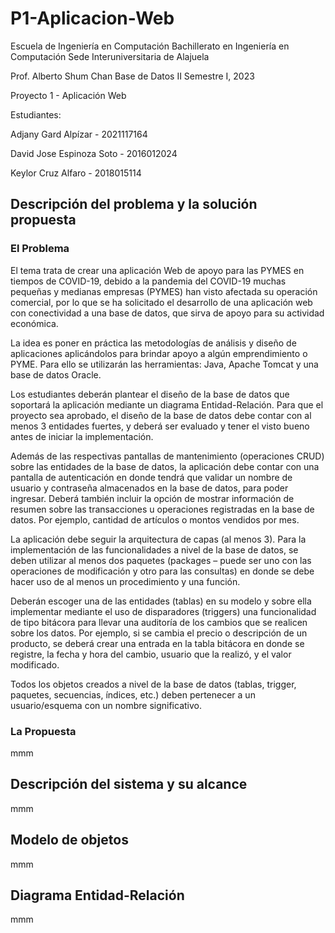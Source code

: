 # P1-Aplicacion-Web

Escuela de Ingeniería en Computación
Bachillerato en Ingeniería en Computación
Sede Interuniversitaria de Alajuela 

Prof. Alberto Shum Chan
Base de Datos II
Semestre I, 2023

Proyecto 1 - Aplicación Web

Estudiantes:

Adjany Gard Alpízar      - 2021117164

David Jose Espinoza Soto - 2016012024

Keylor Cruz Alfaro       - 2018015114

## Descripción del problema y la solución propuesta
### El Problema
El tema trata de crear una aplicación Web de apoyo para las PYMES en tiempos de COVID-19, debido a la pandemia del COVID-19 muchas pequeñas y medianas empresas (PYMES) han visto afectada su operación comercial, por lo que se ha solicitado el desarrollo de una aplicación web con conectividad a una base de datos, que sirva de apoyo para su actividad económica.

La idea es poner en práctica las metodologías de análisis y diseño de aplicaciones aplicándolos para brindar apoyo a algún emprendimiento o PYME. Para ello se utilizarán las herramientas: Java, Apache Tomcat y una base de datos Oracle.

Los estudiantes deberán plantear el diseño de la base de datos que soportará la aplicación mediante un diagrama Entidad-Relación. Para que el proyecto sea aprobado, el diseño de la base de datos debe contar con al menos 3 entidades fuertes, y deberá ser evaluado y tener el visto bueno antes de iniciar la implementación.

Además de las respectivas pantallas de mantenimiento (operaciones CRUD) sobre las entidades de la base de datos, la aplicación debe contar con una pantalla de autenticación en donde tendrá que validar un nombre de usuario y contraseña almacenados en la base de datos, para poder ingresar. 
Deberá también incluir la opción de mostrar información de resumen sobre las transacciones u operaciones registradas en la base de datos. Por ejemplo, cantidad de artículos o montos vendidos por mes.

La aplicación debe seguir la arquitectura de capas (al menos 3). Para la implementación de las funcionalidades a nivel de la base de datos, se deben utilizar al menos dos paquetes (packages – puede ser uno con las operaciones de modificación y otro para las consultas) en donde se debe hacer uso de al menos un procedimiento y una función. 

Deberán escoger una de las entidades (tablas) en su modelo y sobre ella implementar mediante el uso de disparadores (triggers) una funcionalidad de tipo bitácora para llevar una auditoría de los cambios que se realicen sobre los datos. Por ejemplo, si se cambia el precio o descripción de un producto, se deberá crear una entrada en la tabla bitácora en donde se registre, la fecha y hora del cambio, usuario que la realizó, y el valor modificado. 

Todos los objetos creados a nivel de la base de datos (tablas, trigger, paquetes, secuencias, índices, etc.) deben pertenecer a un usuario/esquema con un nombre significativo.

### La Propuesta
mmm
## Descripción del sistema y su alcance
mmm

## Modelo de objetos
mmm


## Diagrama Entidad-Relación 
mmm


